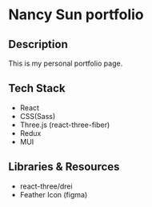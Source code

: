 # Nancy Sun portfolio

## Description
This is my personal portfolio page. 

## Tech Stack
- React
- CSS(Sass)
- Three.js (react-three-fiber)
- Redux
- MUI

## Libraries & Resources  
- react-three/drei
- Feather Icon (figma)
